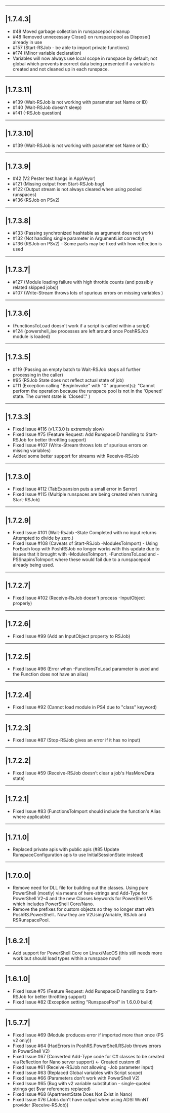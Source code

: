 ---------
|1.7.4.3|
---------
* #48 Moved garbage collection in runspacepool cleanup
* #48 Removed unnecessary Close() on runspacepool as Dispose() already in use
* #157 (Start-RSJob - be able to import private functions)
* #174 (Minor variable declaration)
* Variables will now always use local scope in runspace by default; not global which prevents incorrect data being presented if a variable is created and not cleaned up in each runspace.

---------
|1.7.3.11|
---------
* #139 (Wait-RSJob is not working with parameter set Name or ID)
* #140 (Wait-RSJob doesn't sleep)
* #141 (-RSJob question)

---------
|1.7.3.10|
---------
* #139 (Wait-RSJob is not working with parameter set Name or ID.)

---------
|1.7.3.9|
---------
* #42 (V2 Pester test hangs in AppVeyor)
* #121 (Missing output from Start-RSJob *bug*)
* #122 (Output stream is not always cleared when using pooled runspaces)
* #136 (RSJob on PSv2)

---------
|1.7.3.8|
---------
* #133 (Passing synchronized hashtable as argument does not work)
* #132 (Not handling single parameter in ArgumentList correctly)
* #136 (RSJob on PSv2) - Some parts may be fixed with how reflection is used

---------
|1.7.3.7|
---------
* #127 (Module loading failure with high throttle counts (and possibly related skipped jobs))
* #107 (Write-Stream throws lots of spurious errors on missing variables )

---------
|1.7.3.6|
---------
* (FunctionsToLoad doesn't work if a script is called within a script)
* #124 (powershell_ise processes are left around once PoshRSJob module is loaded)

---------
|1.7.3.5|
---------
* #119 (Passing an empty batch to Wait-RSJob stops all further processing in the caller)
* #95 (RSJob State does not reflect actual state of job)
* #111 (Exception calling "BeginInvoke" with "0" argument(s): "Cannot perform the operation because the runspace pool is not in the 'Opened' state. The current state is 'Closed'." )

---------
|1.7.3.3|
---------
* Fixed Issue #116 (v1.7.3.0 is extremely slow)
* Fixed Issue #75 (Feature Request: Add RunspaceID handling to Start-RSJob for better throttling support)
* Fixed Issue #107 (Write-Stream throws lots of spurious errors on missing variables)
* Added some better support for streams with Receive-RSJob

---------
|1.7.3.0|
---------
* Fixed Issue #112 (TabExpansion puts a small error in $error)
* Fixed Issue #115 (Multiple runspaces are being created when running Start-RSJob)

---------
|1.7.2.9|
---------
* Fixed Issue #101 (Wait-RsJob -State Completed with no input returns Attempted to divide by zero.)
* Fixed Issue #108 (Caveats of Start-RSJob -ModulesToImport) - Using ForEach loop with PoshRSJob no longer works with this update due to issues that it brought with -ModulesToImport, -FunctionsToLoad and -PSSnapinsToImport where these would fail due to a runspacepool already being used.

---------
|1.7.2.7|
---------
* Fixed Issue #102 (Receive-RsJob doesn't process -InputObject properly)

---------
|1.7.2.6|
---------
* Fixed Issue #99 (Add an InputObject property to RSJob)

---------
|1.7.2.5|
---------
* Fixed Issue #96 (Error when -FunctionsToLoad parameter is used and the Function does not have an alias)

---------
|1.7.2.4|
---------
* Fixed Issue #92 (Cannot load module in PS4 due to "class" keyword)


---------
|1.7.2.3|
---------
* Fixed Issue #87 (Stop-RSJob gives an error if it has no input)

---------
|1.7.2.2|
---------
* Fixed Issue #59 (Receive-RSJob doesn't clear a job's HasMoreData state)

---------
|1.7.2.1|
---------
* Fixed Issue #83 (FunctionsToImport should include the function's Alias where applicable)


---------
|1.7.1.0|
---------
* Replaced private apis with public apis (#85 Update RunspaceConfiguration apis to use InitialSessionState instead)

---------
|1.7.0.0|
---------
* Remove need for DLL file for building out the classes. Using pure PowerShell (mostly) via means of here-strings and Add-Type for PowerShell V2-4 and the new Classes keywords for PowerShell V5 which includes PowerShell Core/Nano.
* Remove the prefixes for custom objects so they no longer start with PoshRS.PowerShell.. Now they are V2UsingVariable, RSJob and RSRunspacePool.

---------
|1.6.2.1|
---------
* Add support for PowerShell Core on Linux/MacOS (this still needs more work but should load types within a runspace now!)

---------
|1.6.1.0|
---------
* Fixed Issue #75 (Feature Request: Add RunspaceID handling to Start-RSJob for better throttling support)
* Fixed Issue #82 (Exception setting "RunspacePool" in 1.6.0.0 build)

---------
|1.5.7.7|
---------
* Fixed Issue #69 (Module produces error if imported more than once (PS v2 only))
* Fixed Issue #64 (HadErrors in PoshRS.PowerShell.RSJob throws errors in PowerShell V2)
* Fixed Issue #67 (Converted Add-Type code for C# classes to be created via Reflection for Nano server support) <- Created custom dll
* Fixed Issue #61 (Receive-RSJob not allowing -Job parameter input)
* Fixed Issue #63 (Replaced Global variables with Script scope)
* Fixed Issue #66 (Parameters don't work with PowerShell V2)
* Fixed Issue #65 (Bug with v2 variable substitution - single-quoted strings get $var references replaced)
* Fixed Issue #68 (ApartmentState Does Not Exist in Nano)
* Fixed Issue #76 (Jobs don't have output when using ADSI WinNT provider (Receive-RSJob))
